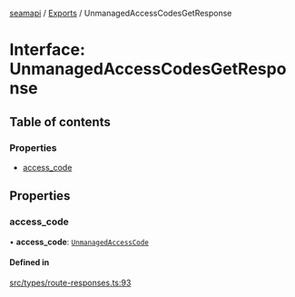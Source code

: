 [seamapi](../README.md) / [Exports](../modules.md) / UnmanagedAccessCodesGetResponse

# Interface: UnmanagedAccessCodesGetResponse

## Table of contents

### Properties

- [access\_code](UnmanagedAccessCodesGetResponse.md#access_code)

## Properties

### access\_code

• **access\_code**: [`UnmanagedAccessCode`](../modules.md#unmanagedaccesscode)

#### Defined in

[src/types/route-responses.ts:93](https://github.com/seamapi/javascript/blob/main/src/types/route-responses.ts#L93)

